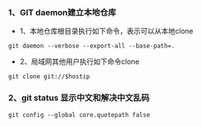 ### 1、GIT daemon建立本地仓库

- 1、本地仓库根目录执行如下命令，表示可以从本地clone

```
git daemon --verbose --export-all --base-path=.
```

- 2、局域网其他用户执行如下命令clone

```
git clone git://$hostip
```

### 2、git status 显示中文和解决中文乱码

`git config --global core.quotepath false`